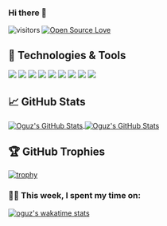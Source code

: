 ### Hi there 👋

![visitors](https://visitor-badge.laobi.icu/badge?page_id=oguzkaganeren.oguzkaganeren)
[![Open Source Love](https://badges.frapsoft.com/os/v1/open-source.svg?v=102)](https://github.com/ellerbrock/open-source-badge/)


## 🔧 Technologies & Tools

![](https://img.shields.io/badge/OS-Linux-informational?style=flat&logo=manjaro&logoColor=white&color=6aa6f8)
![](https://img.shields.io/badge/Editor-VS_Code-informational?style=flat&logo=visual-studio-code&logoColor=white&color=6aa6f8)
![](https://img.shields.io/badge/Code-Java-informational?style=flat&logo=java&logoColor=white&color=6aa6f8)
![](https://img.shields.io/badge/Code-JavaScript-informational?style=flat&logo=javascript&logoColor=white&color=6aa6f8)
![](https://img.shields.io/badge/Code-React-informational?style=flat&logo=react&logoColor=white&color=6aa6f8)
![](https://img.shields.io/badge/Shell-Bash-informational?style=flat&logo=gnu-bash&logoColor=white&color=6aa6f8)
![](https://img.shields.io/badge/Tools-PostgreSQL-informational?style=flat&logo=postgresql&logoColor=white&color=6aa6f8)
![](https://img.shields.io/badge/Tools-Docker-informational?style=flat&logo=docker&logoColor=white&color=6aa6f8)
![](https://img.shields.io/badge/Code-Python-informational?style=flat&logo=python&logoColor=white&color=6aa6f8)

## &#x1f4c8; GitHub Stats

<a href="https://github.com/oguzkaganeren/oguzkaganeren">
  <img align="center" src="https://github-readme-stats.vercel.app/api/top-langs/?username=oguzkaganeren&hide=c%2B%2B,c,html&title_color=6aa6f8&text_color=8a919a&icon_color=6aa6f8&bg_color=0e1116" alt="Oguz's GitHub Stats" />
</a>

<a href="https://github.com/oguzkaganeren/oguzkaganeren">
  <img align="center" src="https://github-readme-stats.vercel.app/api?username=oguzkaganeren&show_icons=true&line_height=27&count_private=true&title_color=6aa6f8&text_color=8a919a&icon_color=6aa6f8&bg_color=0e1116" alt="Oguz's GitHub Stats" />
</a>

## 🏆 GitHub Trophies

[![trophy](https://github-profile-trophy.vercel.app/?username=oguzkaganeren&theme=nord&column=7)](https://github.com/ryo-ma/github-profile-trophy)


### 🧑‍💻  This week, I spent my time on:

[![oguz's wakatime stats](https://github-readme-stats.vercel.app/api/wakatime?username=oguzkaganeren&line_height=27&title_color=6aa6f8&text_color=8a919a&icon_color=6aa6f8&bg_color=0e1116)](https://github.com/anuraghazra/github-readme-stats)


